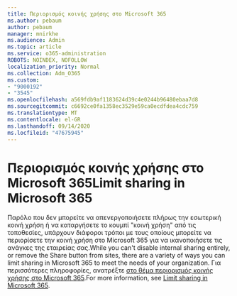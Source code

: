```yaml
---
title: Περιορισμός κοινής χρήσης στο Microsoft 365
ms.author: pebaum
author: pebaum
manager: mnirkhe
ms.audience: Admin
ms.topic: article
ms.service: o365-administration
ROBOTS: NOINDEX, NOFOLLOW
localization_priority: Normal
ms.collection: Adm_O365
ms.custom:
- "9000192"
- "3545"
ms.openlocfilehash: a569fdb9af1183624d39c4e0244b96480ebaa7d8
ms.sourcegitcommit: c6692ce0fa1358ec3529e59ca0ecdfdea4cdc759
ms.translationtype: MT
ms.contentlocale: el-GR
ms.lasthandoff: 09/14/2020
ms.locfileid: "47675945"
---
```

# <a name="limit-sharing-in-microsoft-365"></a><span data-ttu-id="8d755-102">Περιορισμός κοινής χρήσης στο Microsoft 365</span><span class="sxs-lookup"><span data-stu-id="8d755-102">Limit sharing in Microsoft 365</span></span>

<span data-ttu-id="8d755-103">Παρόλο που δεν μπορείτε να απενεργοποιήσετε πλήρως την εσωτερική κοινή χρήση ή να καταργήσετε το κουμπί "κοινή χρήση" από τις τοποθεσίες, υπάρχουν διάφοροι τρόποι με τους οποίους μπορείτε να περιορίσετε την κοινή χρήση στο Microsoft 365 για να ικανοποιήσετε τις ανάγκες της εταιρείας σας.</span><span class="sxs-lookup"><span data-stu-id="8d755-103">While you can't disable internal sharing entirely, or remove the Share button from sites, there are a variety of ways you can limit sharing in Microsoft 365 to meet the needs of your organization.</span></span> <span data-ttu-id="8d755-104">Για περισσότερες πληροφορίες, ανατρέξτε [στο θέμα περιορισμός κοινής χρήσης στο Microsoft 365](https://docs.microsoft.com/Office365/Enterprise/microsoft-365-limit-sharing).</span><span class="sxs-lookup"><span data-stu-id="8d755-104">For more information, see [Limit sharing in Microsoft 365](https://docs.microsoft.com/Office365/Enterprise/microsoft-365-limit-sharing).</span></span>
